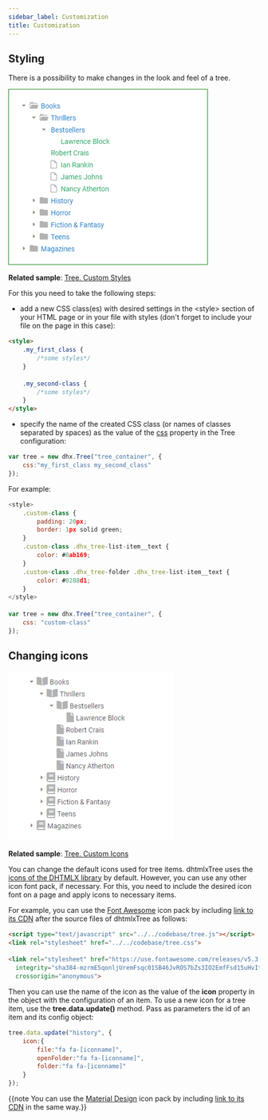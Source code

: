 ```yaml
---
sidebar_label: Customization
title: Customization
---          
```


Styling 
----------------

There is a possibility to make changes in the look and feel of a tree. 

![](../assets/tree/custom_style.png)

**Related sample**: [Tree. Custom Styles](https://snippet.dhtmlx.com/ocv4p7zg)

For this you need to take the following steps:

- add a new CSS class(es) with desired settings in the &lt;style&gt; section of your HTML page or in your file with styles (don't forget to include your file on the page in this case):

~~~html
<style>
	.my_first_class {
		/*some styles*/
	}
    
    .my_second-class {
		/*some styles*/
	}
</style>
~~~


- specify the name of the created CSS class (or names of classes separated by spaces) as the value of the [css](tree/api/tree_css_config.md) property in the Tree configuration:

~~~js
var tree = new dhx.Tree("tree_container", { 
    css:"my_first_class my_second_class"
});
~~~

For example:

~~~js
<style>
	.custom-class {
		padding: 20px;
		border: 1px solid green;
	}
	.custom-class .dhx_tree-list-item__text {
		color: #0ab169;
	}
	.custom-class .dhx_tree-folder .dhx_tree-list-item__text {
		color: #0288d1;
	}
</style>

var tree = new dhx.Tree("tree_container", {
	css: "custom-class"
});
~~~

Changing icons 
----------------

![](../assets/tree/custom_icons.png)

**Related sample**: [Tree. Custom Icons](https://snippet.dhtmlx.com/lpsgn3j7)


You can change the default icons used for tree items. dhtmlxTree uses the [icons of the DHTMLX library](helpers/icon.md) by default. However, you can use any other icon font pack, if necessary. 
For this, you need to include the desired icon font on a page and apply icons to necessary items.

For example, you can use the [Font Awesome](https://fontawesome.com/) icon pack by including [link to its CDN](https://fontawesome.com/how-to-use/on-the-web/setup/getting-started?using=web-fonts-with-css) 
after the source files of dhtmlxTree as follows:

~~~html
<script type="text/javascript" src="../../codebase/tree.js"></script>
<link rel="stylesheet" href="../../codebase/tree.css">

<link rel="stylesheet" href="https://use.fontawesome.com/releases/v5.3.1/css/all.css" 
  integrity="sha384-mzrmE5qonljUremFsqc01SB46JvROS7bZs3IO2EmfFsd15uHvIt+Y8vEf7N7fWAU"  
  crossorigin="anonymous">
~~~

Then you can use the name of the icon as the value of the **icon** property in the object with the configuration of an item. To use a new icon for a tree item, use the **tree.data.update()** method. Pass as parameters the
id of an item and its config object:

~~~js
tree.data.update("history", {
	icon:{
		file:"fa fa-[iconname]",
		openFolder:"fa fa-[iconname]",
		folder:"fa fa-[iconname]"
	}
});
~~~

{{note You can use the [Material Design](https://materialdesignicons.com/) icon pack by including [link to its CDN](https://cdnjs.cloudflare.com/ajax/libs/MaterialDesign-Webfont/2.5.94/css/materialdesignicons.css) in the same way.}}


